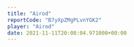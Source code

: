 ```yaml
---
title: "Airod"
reportCode: "B7yXpZMgPLvnYGK2"
player: "Airod"
date: 2021-11-11T20:08:04.971000+00:00
---
```

